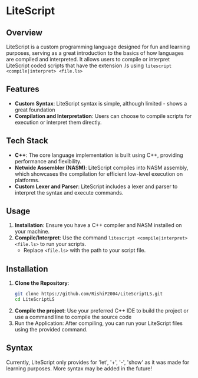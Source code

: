 # LiteScript

## Overview
LiteScript is a custom programming language designed for fun and learning purposes, serving as a great introduction to the basics of how languages are compiled and interpreted.
It allows users to compile or interpret LiteScript coded scripts that have the extension .ls using `litescript <compile|interpret> <file.ls>`

## Features
- **Custom Syntax**: LiteScript syntax is simple, although limited - shows a great foundation
- **Compilation and Interpretation**: Users can choose to compile scripts for execution or interpret them directly.

## Tech Stack
- **C++**: The core language implementation is built using C++, providing performance and flexibility.
- **Netwide Assembler (NASM)**: LiteScript compiles into NASM assembly, which showcases the compilation for efficient low-level execution on platforms.
- **Custom Lexer and Parser**: LiteScript includes a lexer and parser to interpret the syntax and execute commands.

## Usage
1. **Installation**: Ensure you have a C++ compiler and NASM installed on your machine.
2. **Compile/Interpret**: Use the command `litescript <compile|interpret> <file.ls>` to run your scripts.
   - Replace `<file.ls>` with the path to your script file.

## Installation
1. **Clone the Repository**:
   ```bash
   git clone https://github.com/RishiP2004/LiteScriptLS.git
   cd LiteScriptLS
   ```
2. **Compile the project**: Use your preferred C++ IDE to build the project or use a command line to compile the source code
3. Run the Application: After compiling, you can run your LiteScript files using the provided command.

## Syntax
Currently, LiteScript only provides for 'let', '+', '-', 'show' as it was made for learning purposes. More syntax may be added
in the future!
